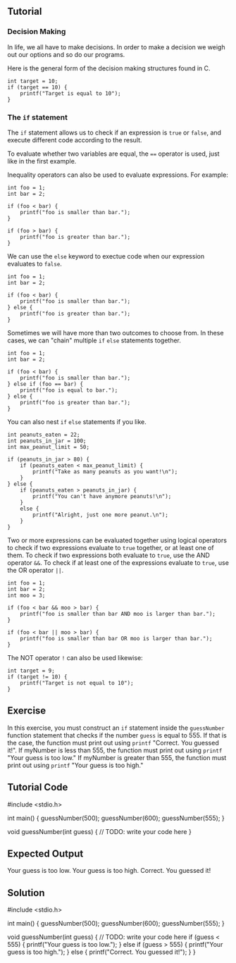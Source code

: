 Tutorial
--------

### Decision Making

In life, we all have to make decisions. In order to make a decision we weigh out our options and so do our programs.

Here is the general form of the decision making structures found in C.


    int target = 10;
    if (target == 10) {
        printf("Target is equal to 10");
    }


### The `if` statement

The `if` statement allows us to check if an expression is `true` or `false`, and execute different code according to the result.

To evaluate whether two variables are equal, the `==` operator is used, just like in the first example.

Inequality operators can also be used to evaluate expressions. For example:

    int foo = 1;
    int bar = 2;

    if (foo < bar) {
        printf("foo is smaller than bar.");
    }

    if (foo > bar) {
        printf("foo is greater than bar.");
    }

We can use the `else` keyword to exectue code when our expression evaluates to `false`.

    int foo = 1;
    int bar = 2;

    if (foo < bar) {
        printf("foo is smaller than bar.");
    } else {
        printf("foo is greater than bar.");
    }

Sometimes we will have more than two outcomes to choose from. In these cases, we can "chain" multiple `if` `else` statements together.

    int foo = 1;
    int bar = 2;

    if (foo < bar) {
        printf("foo is smaller than bar.");
    } else if (foo == bar) {
        printf("foo is equal to bar.");
    } else {
        printf("foo is greater than bar.");
    }

You can also nest `if` `else` statements if you like.

    int peanuts_eaten = 22;
    int peanuts_in_jar = 100;
    int max_peanut_limit = 50;

    if (peanuts_in_jar > 80) {
        if (peanuts_eaten < max_peanut_limit) {
            printf("Take as many peanuts as you want!\n");
        }
    } else {
        if (peanuts_eaten > peanuts_in_jar) {
            printf("You can't have anymore peanuts!\n");
        }
        else {
            printf("Alright, just one more peanut.\n");
        }
    }


Two or more expressions can be evaluated together using logical operators to check if two expressions evaluate to `true` together, or at least one of them. To check if two expressions both evaluate to `true`, use the AND operator `&&`. To check if at least one of the expressions evaluate to `true`, use the OR operator `||`.

    int foo = 1;
    int bar = 2;
    int moo = 3;

    if (foo < bar && moo > bar) {
        printf("foo is smaller than bar AND moo is larger than bar.");
    }

    if (foo < bar || moo > bar) {
        printf("foo is smaller than bar OR moo is larger than bar.");
    }

The NOT operator `!` can also be used likewise:

    int target = 9;
    if (target != 10) {
        printf("Target is not equal to 10");
    }


Exercise
--------

In this exercise, you must construct an `if` statement inside the `guessNumber` function statement that checks if the number `guess` is equal to 555. If that is the case, the function must print out using `printf` "Correct. You guessed it!". If myNumber is less than 555, the function must print out using `printf` "Your guess is too low." If myNumber is greater than 555, the function must print out using `printf` "Your guess is too high."

Tutorial Code
-------------

#include <stdio.h>

int main() {
    guessNumber(500);
    guessNumber(600);
    guessNumber(555);
}

void guessNumber(int guess) {
    // TODO: write your code here
}

Expected Output
---------------

Your guess is too low.
Your guess is too high.
Correct. You guessed it!

Solution
--------

#include <stdio.h>

int main() {
    guessNumber(500);
    guessNumber(600);
    guessNumber(555);
}

void guessNumber(int guess) {
    // TODO: write your code here
    if (guess < 555) {
        printf("Your guess is too low.");
    } else if (guess > 555) {
        printf("Your guess is too high.");
    } else {
        printf("Correct. You guessed it!");
    }
}
